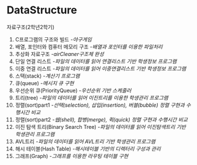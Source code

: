 # DataStructure
자료구조(2학년2학기)

1. C프로그램의 구조와 빌드 -_야구게임_
2. 배열, 포인터와 컴퓨터 메모리 구조 -_배열과 포인터를 이용한 파일처리_
3. 추상화 자료구조 -_airCleaner구조체 완성_
4. 단일 연결 리스트 -_파일의 데이터를 읽어 연결리스트 기반 학생정보 프로그램_
5. 이중 연결 리스트 -_파일의 데이터를 읽어 이중연결리스트 기반 학생정보 프로그램_
6. 스택(stack) -_계산기 프로그램_
7. 큐(queue) -_메시지 큐 구현_
8. 우선순위 큐(PriorityQueue) -_우선순위 기반 스케줄러_
9. 트리(tree) -_파일의 데이터를 읽어 이진트리를 이용한 학생관리 프로그램_
10. 정렬(sort)part1 -_선택(selection), 삽입(insertion), 버블(bubble) 정렬 구현과 수행시간 비교_
11. 정렬(sort)part2 -_쉡(shell), 합병(merge), 퀵(quick) 정렬 구현과 수행시간 비교_
12. 이진 탐색 트리(Binary Search Tree) -_파일의 데이터를 읽어 이진탐색트리 기반 학생관리 프로그램_ 
13. AVL트리 -_파일의 데이터를 읽어 AVL트리 기반 학생관리 프로그램_
14. 해시 테이블(Hash Table) -_해시테이블 기반의 디렉터리 구성과 관리_
15. 그래프(Graph) -_그래프를 이용한 라우팅 테이블 구현_
